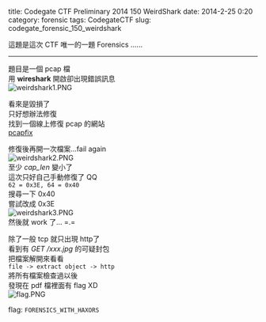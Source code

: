 title: Codegate CTF Preliminary 2014 150 WeirdShark
date: 2014-2-25 0:20
category: forensic
tags: CodegateCTF
slug: codegate_forensic_150_weirdshark

這題是這次 CTF 唯一的一題 Forensics ......  
* * *

題目是一個 pcap 檔  
用 **wireshark** 開啟卻出現錯誤訊息  
![weirdshark1.PNG]({filename}/images/codegate_2014_weirdshark_1.png)  

看來是毀損了  
只好想辦法修復  
找到一個線上修復 pcap 的網站  
[pcapfix](http://f00l.de/pcapfix/)  

修復後再開一次檔案...fail again  
![weirdshark2.PNG]({filename}/images/codegate_2014_weirdshark_2.png)  
至少 *cap\_len* 變小了  
這次只好自己手動修復了 QQ  
`62 = 0x3E, 64 = 0x40`  
搜尋一下 0x40  
嘗試改成 0x3E  
![weirdshark3.PNG]({filename}/images/codegate_2014_weirdshark_3.png)  
然後就 work 了... =.=  

除了一般 tcp 就只出現 http了  
看到有 *GET /xxx.jpg* 的可疑封包  
把檔案解開來看看  
`file -> extract object -> http`  
將所有檔案檢查過以後  
發現在 pdf 檔裡面有 flag XD  
![flag.PNG]({filename}/images/codegate_2014_weirdshark_flag.png)  
  
flag: `FORENSICS_WITH_HAXORS`  

